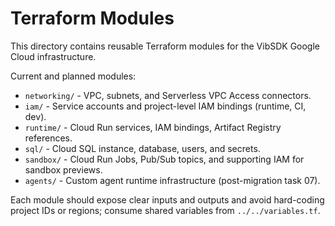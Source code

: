 # Terraform Modules

This directory contains reusable Terraform modules for the VibSDK Google Cloud infrastructure.

Current and planned modules:
- `networking/` - VPC, subnets, and Serverless VPC Access connectors.
- `iam/` - Service accounts and project-level IAM bindings (runtime, CI, dev).
- `runtime/` - Cloud Run services, IAM bindings, Artifact Registry references.
- `sql/` - Cloud SQL instance, database, users, and secrets.
- `sandbox/` - Cloud Run Jobs, Pub/Sub topics, and supporting IAM for sandbox previews.
- `agents/` - Custom agent runtime infrastructure (post-migration task 07).

Each module should expose clear inputs and outputs and avoid hard-coding project IDs or regions; consume shared variables from `../../variables.tf`.

